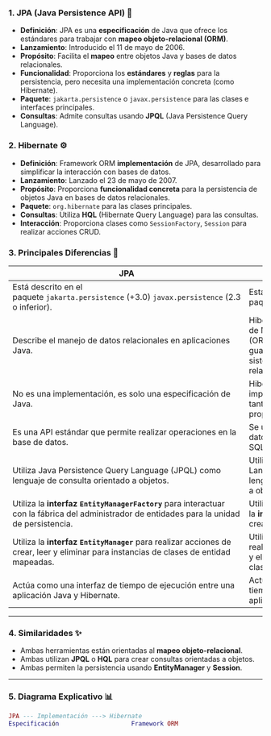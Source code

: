 ### **1. JPA (Java Persistence API) 🌟**

- **Definición**: JPA es una **especificación** de Java que ofrece los estándares para trabajar con **mapeo objeto-relacional (ORM)**.
- **Lanzamiento**: Introducido el 11 de mayo de 2006.
- **Propósito**: Facilita el **mapeo** entre objetos Java y bases de datos relacionales.
- **Funcionalidad**: Proporciona los **estándares** y **reglas** para la persistencia, pero necesita una implementación concreta (como Hibernate).
- **Paquete**: `jakarta.persistence` o `javax.persistence` para las clases e interfaces principales.
- **Consultas**: Admite consultas usando **JPQL** (Java Persistence Query Language).

### **2. Hibernate ⚙️**

- **Definición**: Framework ORM **implementación** de JPA, desarrollado para simplificar la interacción con bases de datos.
- **Lanzamiento**: Lanzado el 23 de mayo de 2007.
- **Propósito**: Proporciona **funcionalidad concreta** para la persistencia de objetos Java en bases de datos relacionales.
- **Paquete**: `org.hibernate` para las clases principales.
- **Consultas**: Utiliza **HQL** (Hibernate Query Language) para las consultas.
- **Interacción**: Proporciona clases como `SessionFactory`, `Session` para realizar acciones CRUD.

### **3. Principales Diferencias** 🤔

|JPA|Hibernate|
|---|---|
|Está descrito en el paquete `jakarta.persistence` (+3.0) `javax.persistence` (2.3 o inferior).|Está descrito en el paquete `org.hibernate`.|
|Describe el manejo de datos relacionales en aplicaciones Java.|Hibernate es una herramienta de Mapeo Objeto-Relacional (ORM) que se utiliza para guardar objetos Java en un sistema de base de datos relacional.|
|No es una implementación, es solo una especificación de Java.|Hibernate es una implementación de JPA. Por lo tanto, sigue el estándar común proporcionado por JPA.|
|Es una API estándar que permite realizar operaciones en la base de datos.|Se utiliza para mapear tipos de datos Java con tipos de datos SQL y tablas de base de datos.|
|Utiliza Java Persistence Query Language (JPQL) como lenguaje de consulta orientado a objetos.|Utiliza Hibernate Query Language (HQL) como lenguaje de consulta orientado a objetos.|
|Utiliza la **interfaz `EntityManagerFactory`** para interactuar con la fábrica del administrador de entidades para la unidad de persistencia.|Utiliza la **interfaz `SessionFactory`** para crear instancias de sesión.|
|Utiliza la **interfaz `EntityManager`** para realizar acciones de crear, leer y eliminar para instancias de clases de entidad mapeadas.|Utiliza la **interfaz `Session`** para realizar acciones de crear, leer y eliminar para instancias de clases de entidad mapeadas.|
|Actúa como una interfaz de tiempo de ejecución entre una aplicación Java y Hibernate.|Actúa como una interfaz de tiempo de ejecución entre una aplicación Java y Hibernate.|

---

### **4. Similaridades** ✨

- Ambas herramientas están orientadas al **mapeo objeto-relacional**.
- Ambas utilizan **JPQL** o **HQL** para crear consultas orientadas a objetos.
- Ambas permiten la persistencia usando **EntityManager** y **Session**.

---

### **5. Diagrama Explicativo** 📊

```lua
JPA --- Implementación ---> Hibernate
Especificación                    Framework ORM

```
